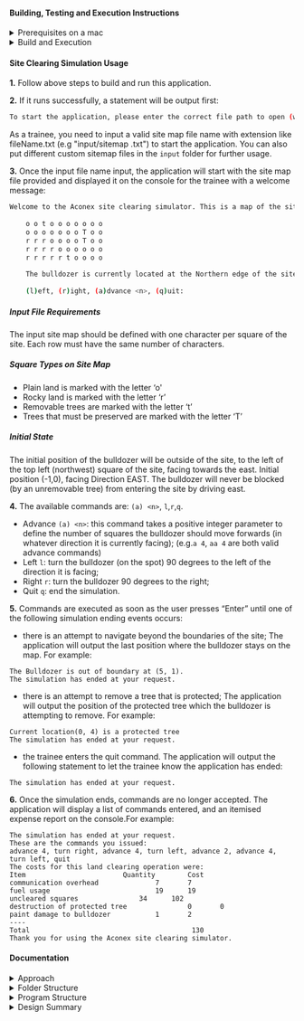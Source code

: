 #### Building, Testing and Execution Instructions
<details><summary>Prerequisites on a mac</summary>

- Java 8 sdk

</details>

<details><summary>Build and Execution</summary>

- To build the application:
```bash
./gradlew clean build
```
-  To run the jar:
```bash
java -jar build/libs/site-clearing-simulation.jar 
```
- If you run above command successfully, you will see an instruction asking for the input site map file name: 
```bash
"To start the application, please enter the correct file path to open (with extension like fileName.txt) : "
```
- Please type in the site map text file name and continue (press enter):
```bash
input/input1.txt
```
</details>


#### Site Clearing Simulation Usage

**1.** Follow above steps to build and run this application.

**2.** If it runs successfully, a statement will be output first:

```bash
To start the application, please enter the correct file path to open (with extension like fileName.txt) : 
```
As a trainee, you need to input a valid site map file name with extension like fileName.txt (e.g "input/sitemap
.txt") to start the application. You can also put different custom sitemap files in the ```input``` folder for further
 usage.


**3.** Once the input file name input, the application will start with the site map file provided and displayed
it on the console for the trainee with a welcome message: 
 
 ```bash
Welcome to the Aconex site clearing simulator. This is a map of the site:
     
     o o t o o o o o o o
     o o o o o o o T o o
     r r r o o o o T o o
     r r r r o o o o o o
     r r r r r t o o o o
     
     The bulldozer is currently located at the Northern edge of the site, immediately to the West of the site, and facing East.
     
     (l)eft, (r)ight, (a)dvance <n>, (q)uit:
```


##### Input File Requirements

The input site map should be defined with one character per square of the site. Each row must have the same number of
 characters. 

##### Square Types on Site Map 
 - Plain land is marked with the letter ‘o'
 - Rocky land is marked with the letter ‘r’
 - Removable trees are marked with the letter ‘t’
 - Trees that must be preserved are marked with the letter ‘T’
 
##### Initial State
 The initial position of the bulldozer will be outside of the site, to the left of the top left (northwest) square of
  the site, facing towards the east. Initial position (-1,0), facing Direction EAST. The bulldozer will never be blocked
   (by an unremovable tree) from entering the site by driving east.
  
**4.** The available commands are: ```(a) <n>```, ```l```,```r```,```q```.
 - Advance ```(a) <n>```: this command takes a positive integer parameter to define the number of squares the bulldozer should move
  forwards (in whatever direction it is currently facing); (e.g.```a 4```, ```aa 4``` are both valid advance commands)
 - Left
  ```l```: turn the bulldozer (on the spot) 90 degrees to the left of the direction it is facing;
 - Right
  ```r```: turn the bulldozer 90 degrees to the right;
 - Quit 
 ```q```: end the simulation.
 
**5.** Commands are executed as soon as the user presses “Enter” until one of the following simulation ending events
  occurs:
   - there is an attempt to navigate beyond the boundaries of the site; The application will output the last position
    where the bulldozer stays on the map. For example: 
    
    The Bulldozer is out of boundary at (5, 1).
    The simulation has ended at your request.
   - there is an attempt to remove a tree that is protected; The application will output the position of the protected 
    tree which the bulldozer is attempting to remove. For example: 
      
    Current location(0, 4) is a protected tree 
    The simulation has ended at your request.
    
   - the trainee enters the quit command. The application will output the following statement to let the trainee know
    the application has ended: 

    The simulation has ended at your request.
**6.** Once the simulation ends, commands are no longer accepted. The application will display a list of commands
 entered, and an itemised expense report on the console.For example: 
 ```
The simulation has ended at your request.
These are the commands you issued:
advance 4, turn right, advance 4, turn left, advance 2, advance 4, turn left, quit
The costs for this land clearing operation were:
Item						Quantity		Cost
communication overhead				7		7
fuel usage			            	19		19
uncleared squares				34		102
destruction of protected tree		        0		0
paint damage to bulldozer			1		2
----
Total 										 130
Thank you for using the Aconex site clearing simulator.

```


#### Documentation

<details><summary>Approach</summary>


- Used a TDD (Test Driven Design) Approach within IntelliJ IDEA
- Java 8, Junit 5 
- Each source file has a javadoc comment which explains its functions and what part that file plays in the
 solution.
- Each main feature/capability of this program has a corresponding test due to the TDD approach that has been followed.

</details>


<details><summary>Folder Structure</summary>


```bash
├── controller
│   └── GameController.java
├── entity
│   ├── AdvanceCommand.java
│   ├── Bulldozer.java
│   ├── Commands.java
│   ├── DirectionCommand.java
│   └── SiteMap.java
├── enums
│   ├── Activity.java
│   ├── CommandType.java
│   ├── Direction.java
│   ├── Item.java
│   └── SquareType.java
├── exceptions
│   ├── CutTreeException.java
│   ├── OutOfBoundaryException.java
│   └── ParseException.java
└── Main.java
```
</details>


<details><summary>Program Structure</summary>


- ```controller``` folder includes only one ```GameController``` class.
    - ```GameController``` 
 
    Taking the idea of Controller pattern from GRASP, GameController class is used as the single handler for all
     kinds of requests coming to the application. Main functions of this program including ```ReadCommands
     ```, ```getCommandListString```, ```generateCostReport```, ```computeUnclearedSquareAndCommunication``` are
      encapsulated in this class. 
- ```entity``` folder includes main entities of this program. 

    - ```Commands```
    According to available commands: ```(a) <n>```, ```l```,```r```,```q```.  They can be classified into 3 different
    types: 
        1. Advance Command: ```AdvanceCommand```
        2. Direction Command: ```DirectionCommand```
        3. Quit Command 

  As there are 3 different types commands for processing in this application, polymorphism and inheritance have been
   used here to increase code reusability. ```Commands``` class is the parent class, while ```DirectionCommand``` and
    ```AdvanceCommand``` are child classes inheriting from ```Commands``` class. In each child class, excepting
     functions inherited from Commands class, it included corresponding functions for processing different types of commands.
  
   - ```Bulldozer```
      Bulldozer class contains information about bulldozer location, direction and methods used to update location and
      direction and calculate the cost as it moves. 
   - ```SiteMap```
    SiteMap is a utility class including just static methods for reading input site map and encoding/decoding
     coordinates. It is stateless and cannot be instantiated, and all methods in this class can be reused across the
      application.

- ```enums``` folder includes all enum classes.
     - ```Activity``` Class is an enum class for Activity Types and its corresponding fuel usage. 
        
     - ```CommandType``` Class is an enum class for 4 available Command Types.  
        - Advance```(a) <n>```, Turn left ```l
     ```, Turn right ```r```, Quit ```q```
     
     - ```Direction``` Class is an enum class for 4 directions and its degrees.  
        - NORTH(0), EAST(90), SOUTH(180), WEST(270))
     
     - ```Item``` Class is an enum class for Item Types and its corresponding cost. 
     
     - ```SquareType``` Class is an enum class for Command Types. 
       - PLAIN("o"), ROCKY("r"), TREE_REMOVABLE("t"), TREE_PRESERVED("T")
  
  
- ```exceptions``` folder includes exceptions to be thrown when something goes wrong in this program. 

     - ```CutTreeException``` will be thrown  when the program is trying to clear a protected tree.
          
     - ```OutOfBoundaryException``` will be thrown if there is an attempt to navigate beyond the boundaries of the site.
       
     - ```ParseException``` will be thrown if there is any parsing errors.
</details>


<details><summary>Design Summary</summary>

- ```Main``` is the entry of this program. 
- ```SiteMap``` class is used to process the siteMap file and complete the mapping between locations and coordiates.
    - As soon as the program is lauched, the site map will be read and parsed into the program using ```readInputSiteMap
``` and ```parseSiteMapListToArray``` methods. An arraylist ```siteMapList```  has been used to store the site map as a list after
 reading it from the text file. Then, a 2D array ```siteMap2DArray``` was designed to store the value of each square on the site map for
  later processing. 
    - Boundary is managed by Array indices.
- Taking the idea of Controller pattern from GRASP, ```GameController``` class is used as the single handler for all kinds
   of requests coming to the application. 
   - The 2D array ```siteMap2DArray``` generated from ```SiteMap```, which will be used to create a GameController object as a
    parameter with corresponding row and column number distracted from the input site map. 
- After creation of controller object, the application will display commands instructions for the trainee to input
 commands:
    - The bulldozer's initial position is defined as (-1,0), and facing East.
    - Command reading and processing, cost calculations will be handled by the ```GameController```. 
    - Command reading process will be completed by ```readCommands()``` method. ```validateCommandAndConstruct()``` method
     will be called inside of ```readCommands()``` to validate input commands and create corresponding ```Commands
     ``` object. (```AdvanceCommand``` or ```DirectionCommand```). For instance, if the input command including the
      keyword “a”, after validation the input, the AdvanceCommand object will be generated and added in the CommandList for further process. 
    - As there are different commands for processing in this application, polymorphism and inheritance have been used. 
    - Commands class is the parent class. DirectionCommand and AdvanceCommand are child classes inheriting from
     Commands class. 
    - In each child class, excepting functions inherited from Commands class, it included corresponding functions for
     processing different types of commands.
 - Meanwhile, ```generateCostReport``` and ```computeUnclearedSquareAndCommunication()``` methods in
  ```GameController``` are used for cost calculation and generate itemised cost report. 
 - Finally, ```getCommandListString()``` will display the commands list including all input commands in string and
  displays the final cost report.

</details>